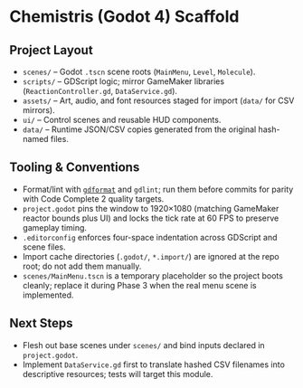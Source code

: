 # Chemistris (Godot 4) Scaffold

## Project Layout
- `scenes/` – Godot `.tscn` scene roots (`MainMenu`, `Level`, `Molecule`).
- `scripts/` – GDScript logic; mirror GameMaker libraries (`ReactionController.gd`, `DataService.gd`).
- `assets/` – Art, audio, and font resources staged for import (`data/` for CSV mirrors).
- `ui/` – Control scenes and reusable HUD components.
- `data/` – Runtime JSON/CSV copies generated from the original hash-named files.

## Tooling & Conventions
- Format/lint with [`gdformat`](https://github.com/Scony/godot-gdscript-toolkit) and `gdlint`; run them before commits for parity with Code Complete 2 quality targets.
- `project.godot` pins the window to 1920×1080 (matching GameMaker reactor bounds plus UI) and locks the tick rate at 60 FPS to preserve gameplay timing.
- `.editorconfig` enforces four-space indentation across GDScript and scene files.
- Import cache directories (`.godot/`, `*.import/`) are ignored at the repo root; do not add them manually.
- `scenes/MainMenu.tscn` is a temporary placeholder so the project boots cleanly; replace it during Phase 3 when the real menu scene is implemented.

## Next Steps
- Flesh out base scenes under `scenes/` and bind inputs declared in `project.godot`.
- Implement `DataService.gd` first to translate hashed CSV filenames into descriptive resources; tests will target this module.
